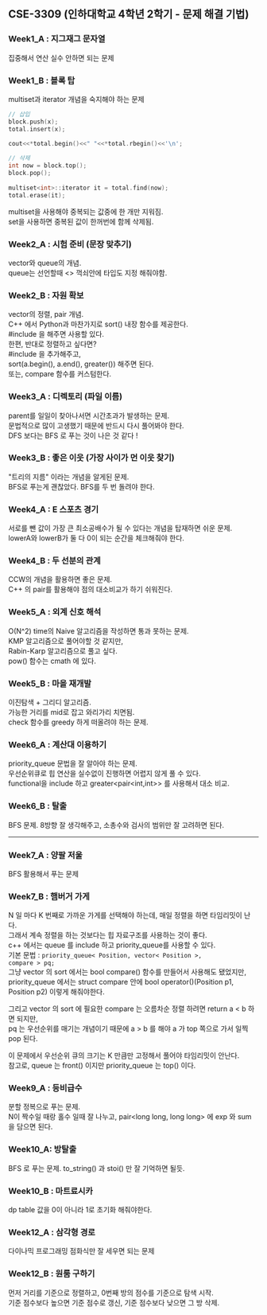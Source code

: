 ## CSE-3309 (인하대학교 4학년 2학기 - 문제 해결 기법)

### Week1_A : 지그재그 문자열 
집중해서 연산 실수 안하면 되는 문제

### Week1_B : 블록 탑
multiset과 iterator 개념을 숙지해야 하는 문제

```cpp
// 삽입
block.push(x);
total.insert(x);
            
cout<<*total.begin()<<" "<<*total.rbegin()<<'\n';

// 삭제
int now = block.top();
block.pop();
            
multiset<int>::iterator it = total.find(now);
total.erase(it);
```
multiset을 사용해야 중복되는 값중에 한 개만 지워짐.   
set을 사용하면 중복된 값이 한꺼번에 함께 삭제됨.
### Week2_A : 시험 준비 (문장 맞추기)
vector와 queue의 개념.   
queue는 선언할때 <> 꺽쇠안에 타입도 지정 해줘야함.

### Week2_B : 자원 확보 
vector의 정렬, pair 개념.   
C++ 에서 Python과 마찬가지로 sort() 내장 함수를 제공한다.   
#include <algorithm> 을 해주면 사용할 있다.   
한편, 반대로 정렬하고 싶다면?   
#include <functional> 을 추가해주고,   
sort(a.begin(), a.end(), greater<int>()) 해주면 된다.   
또는, compare 함수를 커스텀한다.   

### Week3_A : 디렉토리 (파일 이름)
parent를 일일이 찾아나서면 시간초과가 발생하는 문제.   
문법적으로 많이 고생했기 때문에 반드시 다시 풀어봐야 한다.   
DFS 보다는 BFS 로 푸는 것이 나은 것 같다 !

### Week3_B : 좋은 이웃 (가장 사이가 먼 이웃 찾기)
"트리의 지름" 이라는 개념을 알게된 문제.   
BFS로 푸는게 괜찮았다. BFS를 두 번 돌려야 한다.

### Week4_A : E 스포츠 경기
서로를 뺀 값이 가장 큰 최소공배수가 될 수 있다는 개념을 탑재하면 쉬운 문제.   
lowerA와 lowerB가 둘 다 0이 되는 순간을 체크해줘야 한다.

### Week4_B : 두 선분의 관계
CCW의 개념을 활용하면 좋은 문제.   
C++ 의 pair를 활용해야 점의 대소비교가 하기 쉬워진다.

### Week5_A : 외계 신호 해석
O(N^2) time의 Naive 알고리즘을 작성하면 통과 못하는 문제.   
KMP 알고리즘으로 풀어야할 것 같지만,   
Rabin-Karp 알고리즘으로 풀고 싶다.   
pow() 함수는 cmath 에 있다.

  
### Week5_B : 마을 재개발
이진탐색 + 그리디 알고리즘.  
가능한 거리를 mid로 잡고 와리가리 치면됨.   
check 함수를 greedy 하게 떠올려야 하는 문제.   

### Week6_A : 계산대 이용하기
priority_queue 문법을 잘 알아야 하는 문제.   
우선순위큐로 힙 연산을 실수없이 진행하면 어렵지 않게 풀 수 있다.   
functional을 include 하고 greater<pair<int,int>> 를 사용해서 대소 비교.
            
### Week6_B : 탈출
BFS 문제. 8방향 잘 생각해주고, 소총수와 검사의 범위만 잘 고려하면 된다.

***

### Week7_A : 양팔 저울
BFS 활용해서 푸는 문제   
   
### Week7_B : 햄버거 가게

N 일 마다 K 번째로 가까운 가게를 선택해야 하는데, 매일 정렬을 하면 타임리밋이 난다.   
그래서 계속 정렬을 하는 것보다는 힙 자료구조를 사용하는 것이 좋다.  
c++ 에서는 queue 를 include 하고 priority_queue를 사용할 수 있다.   
기본 문법 : <code>priority_queue< Position, vector< Position >, compare > pq; </code>   
그냥 vector 의 sort 에서는 bool compare() 함수를 만들어서 사용해도 됐었지만,   
priority_queue 에서는 struct compare 안에 bool operator()(Position p1, Position p2) 이렇게 해줘야한다.  
            
그리고 vector 의 sort 에 필요한 compare 는 오름차순 정렬 하려면 return a < b 하면 되지만,   
pq 는 우선순위를 매기는 개념이기 때문에 a > b 를 해야 a 가 top 쪽으로 가서 일찍 pop 된다.   
            
이 문제에서 우선순위 큐의 크기는 K 만큼만 고정해서 풀어야 타임리밋이 안난다.   
참고로, queue 는 front() 이지만 priority_queue 는 top() 이다.

### Week9_A : 등비급수
분할 정복으로 푸는 문제.   
N이 짝수일 때랑 홀수 일때 잘 나누고, pair<long long, long long> 에 exp 와 sum 을 담으면 된다.   
            
### Week10_A: 방탈출            
BFS 로 푸는 문제. to_string() 과 stoi() 만 잘 기억하면 될듯.   
            
### Week10_B : 마트료시카
dp table 값을 0이 아니라 1로 초기화 해줘야한다.

### Week12_A : 삼각형 경로
다이나믹 프로그래밍 점화식만 잘 세우면 되는 문제

### Week12_B : 원룸 구하기
먼저 거리를 기준으로 정렬하고, 0번째 방의 점수를 기준으로 탐색 시작.   
기준 점수보다 높으면 기준 점수로 갱신, 기준 점수보다 낮으면 그 방 삭제.
